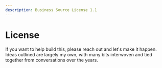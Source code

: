 ```yaml
---
description: Business Source License 1.1
---
```


# License

If you want to help build this, please reach out and let's make it happen.  Ideas outlined are largely my own, with many bits interwoven and tied together from conversations over the years.&#x20;
